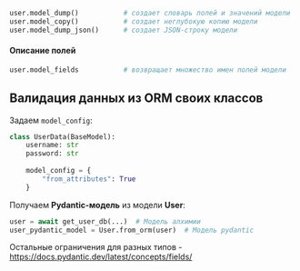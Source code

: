 


```python
user.model_dump()           # создает словарь полей и значений модели
user.model_copy()           # создает неглубокую копию модели
user.model_dump_json()      # создает JSON-строку модели
```


#### Описание полей
```python
user.model_fields           # возвращает множество имен полей модели
```

## Валидация данных из ORM своих классов

Задаем `model_config`:

```python
class UserData(BaseModel):
	username: str
	password: str
	
	model_config = {
		"from_attributes": True
	}
```

Получаем **Pydantic-модель** из модели **User**:

```python
user = await get_user_db(...)  # Модель алхимии
user_pydantic_model = User.from_orm(user)  # Модель pydantic
```


Остальные ограничения для разных типов - https://docs.pydantic.dev/latest/concepts/fields/







